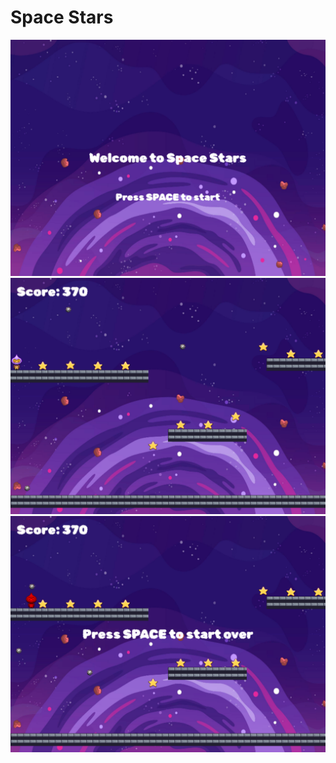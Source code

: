 # Space Stars

![Initial](screenshots/initial.png)
![Game Play](screenshots/gameplay.png)
![Game Over](screenshots/gameover.png)
